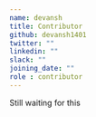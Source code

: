```yaml
---
name: devansh
title: Contributor
github: devansh1401
twitter: ""
linkedin: ""
slack: ""
joining_date: ""
role : contributor
---
```


Still waiting for this
